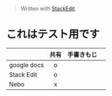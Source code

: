 


> Written with [StackEdit](https://stackedit.io/).
>
# これはテスト用です

|  | 共有| 手書きもじ| |
|:--|:--:| :--:| -- |
| google docs |o | | |
| Stack Edit |o | | | 
| Nebo |x | 
<!--stackedit_data:
eyJoaXN0b3J5IjpbLTEwODc5NzIwNjQsLTEyNTcwMzUzODhdfQ
==
-->